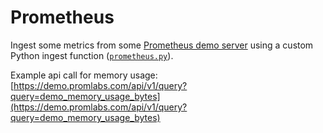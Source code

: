 # Prometheus

Ingest some metrics from some [Prometheus demo server](https://demo.promlabs.com) using a custom Python ingest function ([`prometheus.py`](./prometheus/prometheus.py)).

Example api call for memory usage: [https://demo.promlabs.com/api/v1/query?query=demo_memory_usage_bytes](https://demo.promlabs.com/api/v1/query?query=demo_memory_usage_bytes)
